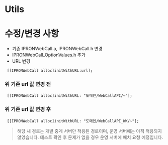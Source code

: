 # Utils
# 수정/변경 사항
* 기존 IPRONWebCall.a, IPRONWebCall.h 변경
* IPRONWebCall_OptionValues.h 추가
* URL 변경
```
 [[IPRONWebCall alloc]initWithURL:url];
```
### 위 기존 url 값 변경 전
``` 
 [[IPRONWebCall alloc]initWithURL: "도메인/WebCallAPI/~"];
```

### 위 기존 url 값 변경 후
``` 
 [[IPRONWebCall alloc]initWithURL: "도메인/WebCallAPI_WK/~"];
```

 
> 해당 새 경로는 개발 중계 서버만 적용된 경로이며, 운영 서버에는 아직 적용되지 않았습니다.
> 테스트 확인 후 문제가 없을 경우 운영 서버에 패치 요청 예정입니다.
